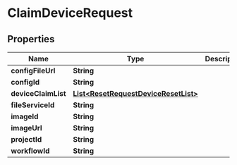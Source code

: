 
# ClaimDeviceRequest

## Properties
Name | Type | Description | Notes
------------ | ------------- | ------------- | -------------
**configFileUrl** | **String** |  |  [optional]
**configId** | **String** |  |  [optional]
**deviceClaimList** | [**List&lt;ResetRequestDeviceResetList&gt;**](ResetRequestDeviceResetList.md) |  |  [optional]
**fileServiceId** | **String** |  |  [optional]
**imageId** | **String** |  |  [optional]
**imageUrl** | **String** |  |  [optional]
**projectId** | **String** |  |  [optional]
**workflowId** | **String** |  |  [optional]



